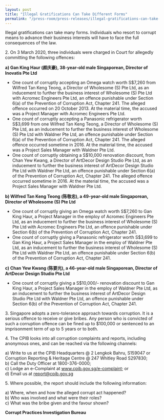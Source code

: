 ```yaml
---
layout: post
title: "Illegal Gratifications Can Take Different Forms"
permalink: "/press-room/press-releases/illegal-gratifications-can-take-different-forms"
---
```

Illegal gratifications can take many forms.  Individuals who resort to corrupt means to advance their business interests will have to face the full consequences of the law.

2\.        On 3 March 2020, three individuals were charged in Court for allegedly committing the following offences:

**a) Gan King Haur (颜庆豪), 38-year-old male Singaporean, Director of Inovatis Pte Ltd**

* One count of corruptly accepting an Omega watch worth S$7,260 from Wilfred Tan Keng Teong, a Director of Wholesome (S) Pte Ltd, as an inducement to further the business interest of Wholesome (S) Pte Ltd with Acromec Engineers Pte Ltd, an offence punishable under Section 6(a) of the Prevention of Corruption Act, Chapter 241. The alleged offence occurred on 20 October 2013. At the material time, the accused was a Project Manager with Acromec Engineers Pte Ltd.
* One count of corruptly accepting a Panasonic refrigerator worth S$3,699 from one Wilfred Tan Keng Teong, a Director of Wholesome (S) Pte Ltd, as an inducement to further the business interest of Wholesome (S) Pte Ltd with Waldner Pte Ltd, an offence punishable under Section 6(a) of the Prevention of Corruption Act, Chapter 241. The alleged offence occurred sometime in 2016. At the material time, the accused was a Project Sales Manager with Waldner Pte Ltd.
* One count of corruptly obtaining a S$10,000 renovation discount, from Chan Yew Kwang, a Director of ArtDecor Design Studio Pte Ltd, as an inducement to further the business interest of ArtDecor Design Studio Pte Ltd with Waldner Pte Ltd, an offence punishable under Section 6(a) of the Prevention of Corruption Act, Chapter 241. The alleged offence occurred sometime in 2016. At the material time, the accused was a Project Sales Manager with Waldner Pte Ltd.

**b) Wilfred Tan Keng Teong (陈敬忠), a 49-year-old male Singaporean, Director of Wholesome (S) Pte Ltd**

* One count of corruptly giving an Omega watch worth S$7,260 to Gan King Haur, a Project Manager in the employ of Acromec Engineers Pte Ltd, as an inducement to further the business interest of Wholesome (S) Pte Ltd with Acromec Engineers Pte Ltd, an offence punishable under Section 6(b) of the Prevention of Corruption Act, Chapter 241.
* One count of corruptly giving a Panasonic refrigerator worth S$3,699 to Gan King Haur, a Project Sales Manager in the employ of Waldner Pte Ltd, as an inducement to further the business interest of Wholesome (S) Pte Ltd with Waldner Pte Ltd, an offence punishable under Section 6(b) of the Prevention of Corruption Act, Chapter 241.
          
**c) Chan Yew Kwang (陈要光), a 46-year-old male Singaporean, Director of ArtDecor Design Studio Pte Ltd**

* One count of corruptly giving a S$10,000/- renovation discount to Gan King Haur, a Project Sales Manager in the employ of Waldner Pte Ltd, as an inducement to further the business interest of ArtDecor Design Studio Pte Ltd with Waldner Pte Ltd, an offence punishable under Section 6(b) of the Prevention of Corruption Act, Chapter 241.

3\.       Singapore adopts a zero-tolerance approach towards corruption. It is a serious offence to receive or give bribes. Any person who is convicted of such a corruption offence can be fined up to $100,000 or sentenced to an imprisonment term of up to 5 years or to both.

4\.       The CPIB looks into all corruption complaints and reports, including anonymous ones, and can be reached via the following channels:

a) Write to us at the CPIB Headquarters @ 2 Lengkok Bahru, S159047 or Corruption Reporting & Heritage Centre @ 247 Whitley Road S297830;<br />
b) Call the Duty Officer at 1800-376-0000;<br />
c) Lodge an e-Complaint at <a href="https://www.cpib.gov.sg/e-complaint"><span style="color: #0066cc;">www.cpib.gov.sg/e-complaint</span></a>; or<br />
d) Email us at <a class="spamspan" href="mailto:report@cpib.gov.sg">report@cpib.gov.sg</a>

5\.        Where possible, the report should include the following information:

a) Where, when and how the alleged corrupt act happened?<br />
b) Who was involved and what were their roles?<br />
c) What was the bribe given and the favour shown?

**Corrupt Practices Investigation Bureau**
